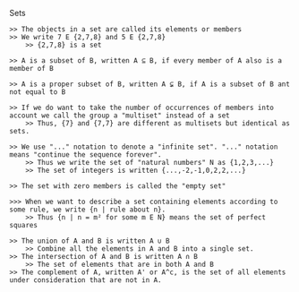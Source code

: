 Sets

	>> The objects in a set are called its elements or members
	>> We write 7 E {2,7,8} and 5 E {2,7,8}
		>> {2,7,8} is a set

	>> A is a subset of B, written A ⊆ B, if every member of A also is a member of B
	
	>> A is a proper subset of B, written A ⊊ B, if A is a subset of B ant not equal to B

	>> If we do want to take the number of occurrences of members into account we call the group a "multiset" instead of a set
		>> Thus, {7} and {7,7} are different as multisets but identical as sets.

	>> We use "..." notation to denote a "infinite set". "..." notation means "continue the sequence forever". 
		>> Thus we write the set of "natural numbers" N as {1,2,3,...}
		>> The set of integers is written {...,-2,-1,0,2,2,...}

	>> The set with zero members is called the "empty set"

	>>> When we want to describe a set containing elements according to some rule, we write {n | rule about n}.
		>> Thus {n | n = m² for some m E N} means the set of perfect squares

	>> The union of A and B is written A ∪ B	
		>> Combine all the elements in A and B into a single set.
	>> The intersection of A and B is written A ∩ B	
		>> The set of elements that are in both A and B
	>> The complement of A, written A' or A^c, is the set of all elements under consideration that are not in A.